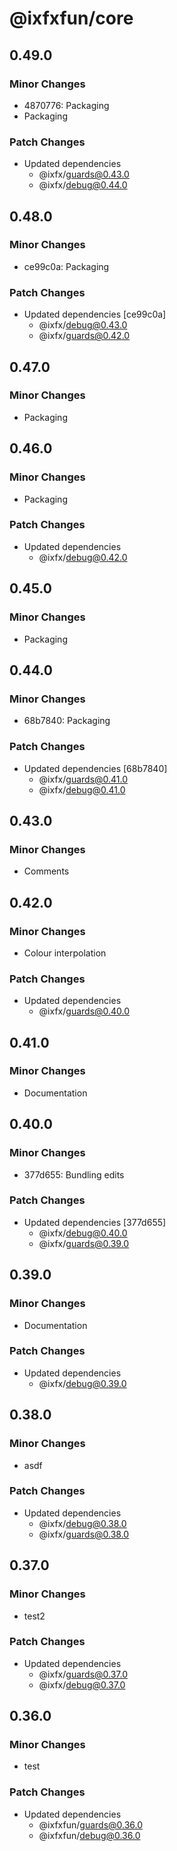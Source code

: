 # @ixfxfun/core

## 0.49.0

### Minor Changes

- 4870776: Packaging
- Packaging

### Patch Changes

- Updated dependencies
  - @ixfx/guards@0.43.0
  - @ixfx/debug@0.44.0

## 0.48.0

### Minor Changes

- ce99c0a: Packaging

### Patch Changes

- Updated dependencies [ce99c0a]
  - @ixfx/debug@0.43.0
  - @ixfx/guards@0.42.0

## 0.47.0

### Minor Changes

- Packaging

## 0.46.0

### Minor Changes

- Packaging

### Patch Changes

- Updated dependencies
  - @ixfx/debug@0.42.0

## 0.45.0

### Minor Changes

- Packaging

## 0.44.0

### Minor Changes

- 68b7840: Packaging

### Patch Changes

- Updated dependencies [68b7840]
  - @ixfx/guards@0.41.0
  - @ixfx/debug@0.41.0

## 0.43.0

### Minor Changes

- Comments

## 0.42.0

### Minor Changes

- Colour interpolation

### Patch Changes

- Updated dependencies
  - @ixfx/guards@0.40.0

## 0.41.0

### Minor Changes

- Documentation

## 0.40.0

### Minor Changes

- 377d655: Bundling edits

### Patch Changes

- Updated dependencies [377d655]
  - @ixfx/debug@0.40.0
  - @ixfx/guards@0.39.0

## 0.39.0

### Minor Changes

- Documentation

### Patch Changes

- Updated dependencies
  - @ixfx/debug@0.39.0

## 0.38.0

### Minor Changes

- asdf

### Patch Changes

- Updated dependencies
  - @ixfx/debug@0.38.0
  - @ixfx/guards@0.38.0

## 0.37.0

### Minor Changes

- test2

### Patch Changes

- Updated dependencies
  - @ixfx/guards@0.37.0
  - @ixfx/debug@0.37.0

## 0.36.0

### Minor Changes

- test

### Patch Changes

- Updated dependencies
  - @ixfxfun/guards@0.36.0
  - @ixfxfun/debug@0.36.0
